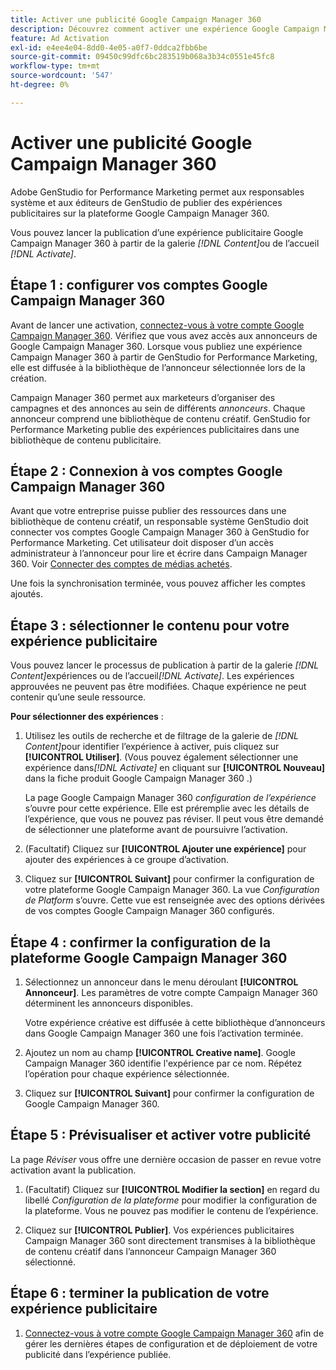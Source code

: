 ```yaml
---
title: Activer une publicité Google Campaign Manager 360
description: Découvrez comment activer une expérience Google Campaign Manager 360.
feature: Ad Activation
exl-id: e4ee4e04-8dd0-4e05-a0f7-0ddca2fbb6be
source-git-commit: 09450c99dfc6bc283519b068a3b34c0551e45fc8
workflow-type: tm+mt
source-wordcount: '547'
ht-degree: 0%

---
```


# Activer une publicité Google Campaign Manager 360

Adobe GenStudio for Performance Marketing permet aux responsables système et aux éditeurs de GenStudio de publier des expériences publicitaires sur la plateforme Google Campaign Manager 360.

Vous pouvez lancer la publication d’une expérience publicitaire Google Campaign Manager 360 à partir de la galerie _[!DNL Content]_&#x200B;ou de l’accueil&#x200B;_[!DNL Activate]_.

## Étape 1 : configurer vos comptes Google Campaign Manager 360

Avant de lancer une activation, [connectez-vous à votre compte Google Campaign Manager 360](https://campaignmanager.google.com). Vérifiez que vous avez accès aux annonceurs de Google Campaign Manager 360. Lorsque vous publiez une expérience Campaign Manager 360 à partir de GenStudio for Performance Marketing, elle est diffusée à la bibliothèque de l’annonceur sélectionnée lors de la création.

Campaign Manager 360 permet aux marketeurs d’organiser des campagnes et des annonces au sein de différents _annonceurs_. Chaque annonceur comprend une bibliothèque de contenu créatif. GenStudio for Performance Marketing publie des expériences publicitaires dans une bibliothèque de contenu publicitaire.

## Étape 2 : Connexion à vos comptes Google Campaign Manager 360

Avant que votre entreprise puisse publier des ressources dans une bibliothèque de contenu créatif, un responsable système GenStudio doit connecter vos comptes Google Campaign Manager 360 à GenStudio for Performance Marketing. Cet utilisateur doit disposer d’un accès administrateur à l’annonceur pour lire et écrire dans Campaign Manager 360. Voir [Connecter des comptes de médias achetés](/help/user-guide/connectors/connect-channel.md).

Une fois la synchronisation terminée, vous pouvez afficher les comptes ajoutés.

## Étape 3 : sélectionner le contenu pour votre expérience publicitaire

Vous pouvez lancer le processus de publication à partir de la galerie _[!DNL Content]_&#x200B;expériences ou de l’accueil&#x200B;_[!DNL Activate]_. Les expériences approuvées ne peuvent pas être modifiées. Chaque expérience ne peut contenir qu’une seule ressource.

**Pour sélectionner des expériences** :

1. Utilisez les outils de recherche et de filtrage de la galerie de _[!DNL Content]_&#x200B;pour identifier l’expérience à activer, puis cliquez sur **[!UICONTROL Utiliser]**. (Vous pouvez également sélectionner une expérience dans&#x200B;_[!DNL Activate]_ en cliquant sur **[!UICONTROL Nouveau]** dans la fiche produit Google Campaign Manager 360 .)

   La page Google Campaign Manager 360 _configuration de l’expérience_ s’ouvre pour cette expérience. Elle est préremplie avec les détails de l’expérience, que vous ne pouvez pas réviser. Il peut vous être demandé de sélectionner une plateforme avant de poursuivre l’activation.

1. (Facultatif) Cliquez sur **[!UICONTROL Ajouter une expérience]** pour ajouter des expériences à ce groupe d’activation.

1. Cliquez sur **[!UICONTROL Suivant]** pour confirmer la configuration de votre plateforme Google Campaign Manager 360.
La vue _Configuration de Platform_ s’ouvre. Cette vue est renseignée avec des options dérivées de vos comptes Google Campaign Manager 360 configurés.

## Étape 4 : confirmer la configuration de la plateforme Google Campaign Manager 360

1. Sélectionnez un annonceur dans le menu déroulant **[!UICONTROL Annonceur]**. Les paramètres de votre compte Campaign Manager 360 déterminent les annonceurs disponibles.

   Votre expérience créative est diffusée à cette bibliothèque d’annonceurs dans Google Campaign Manager 360 une fois l’activation terminée.

1. Ajoutez un nom au champ **[!UICONTROL Creative name]**. Google Campaign Manager 360 identifie l&#39;expérience par ce nom.
Répétez l’opération pour chaque expérience sélectionnée.

1. Cliquez sur **[!UICONTROL Suivant]** pour confirmer la configuration de Google Campaign Manager 360.

## Étape 5 : Prévisualiser et activer votre publicité

La page _Réviser_ vous offre une dernière occasion de passer en revue votre activation avant la publication.

1. (Facultatif) Cliquez sur **[!UICONTROL Modifier la section]** en regard du libellé _Configuration de la plateforme_ pour modifier la configuration de la plateforme. Vous ne pouvez pas modifier le contenu de l’expérience.

1. Cliquez sur **[!UICONTROL Publier]**.
Vos expériences publicitaires Campaign Manager 360 sont directement transmises à la bibliothèque de contenu créatif dans l’annonceur Campaign Manager 360 sélectionné.

## Étape 6 : terminer la publication de votre expérience publicitaire

1. [Connectez-vous à votre compte Google Campaign Manager 360](https://campaignmanager.google.com) afin de gérer les dernières étapes de configuration et de déploiement de votre publicité dans l’expérience publiée.
